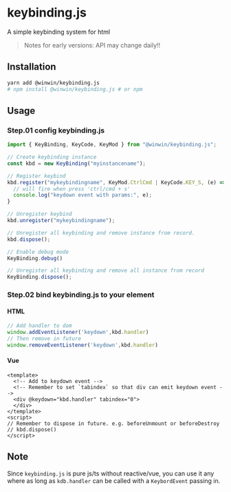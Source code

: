 # keybinding.js

A simple keybinding system for html

> Notes for early versions:
> API may change daily!!

## Installation

```bash
yarn add @winwin/keybinding.js
# npm install @winwin/keybinding.js # or npm
```

## Usage

### Step.01 config keybinding.js

```js
import { KeyBinding, KeyCode, KeyMod } from "@winwin/keybinding.js";

// Create keybinding instance
const kbd = new KeyBinding("myinstancename");

// Register keybind
kbd.register("mykeybindingname", KeyMod.CtrlCmd | KeyCode.KEY_S, (e) => {
  // will fire when press 'ctrl/cmd + s'
  console.log("keydown event with params:", e);
}

// Unregister keybind
kbd.unregister("mykeybindingname");

// Unregister all keybinding and remove instance from record.
kbd.dispose();

// Enable debug mode
KeyBinding.debug()

// Unregister all keybinding and remove all instance from record
KeyBinding.dispose();
```

### Step.02 bind keybinding.js to your element

#### HTML

```js
// Add handler to dom
window.addEventListener('keydown',kbd.handler)
// Then remove in future
window.removeEventListener('keydown',kbd.handler)
```

#### Vue

```vue
<template>
  <!-- Add to keydown event -->
  <!-- Remember to set `tabindex` so that div can emit keydown event -->
  <div @keydown="kbd.handler" tabindex="0">
  </div>
</template>
<script>
// Remember to dispose in future. e.g. beforeUnmount or beforeDestroy
// kbd.dispose()
</script>
```

## Note

Since `keybinding.js` is pure js/ts without reactive/vue, you can use it any where as long as `kdb.handler` can be called with a `KeybordEvent` passing in.
